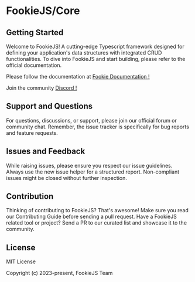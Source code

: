 # FookieJS/Core

## Getting Started

Welcome to FookieJS! A cutting-edge Typescript framework designed for defining your application's data structures with
integrated CRUD functionalities. To dive into FookieJS and start building, please refer to the official documentation.

Please follow the documentation at [Fookie Documentation !](https://fookiejs.github.io/core/#/)

Join the community [Discord !](https://discord.gg/Y4BPxTUMsh)

## Support and Questions

For questions, discussions, or support, please join our official forum or community chat. Remember, the issue tracker is
specifically for bug reports and feature requests.

## Issues and Feedback

While raising issues, please ensure you respect our issue guidelines. Always use the new issue helper for a structured
report. Non-compliant issues might be closed without further inspection.

## Contribution

Thinking of contributing to FookieJS? That's awesome! Make sure you read our Contributing Guide before sending a pull
request. Have a FookieJS related tool or project? Send a PR to our curated list and showcase it to the community.

## License

MIT License

Copyright (c) 2023-present, FookieJS Team
